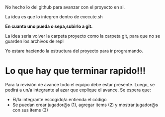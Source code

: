 No hecho lo del github para avanzar
con el proyecto en si. 



La idea es que lo integren dentro de execute.sh

**En cuanto uno pueda o sepa,subirlo a git.**

La idea seria volver la carpeta proyecto
como la carpeta git, para que no se guarden los archivos de repl

Yo estare haciendo la estructura del proyecto para ir programando.

# Lo que hay que terminar rapido!!!

Para la revisión de avance todo el equipo debe estar presente. Luego, se pedirá a un/a integrante al azar que explique el avance. 
Se espera que:
- El/la integrante escogido/a entienda el código
- Se puedan crear jugador@s (1), agregar items (2) y mostrar jugador@s con sus items (3)
